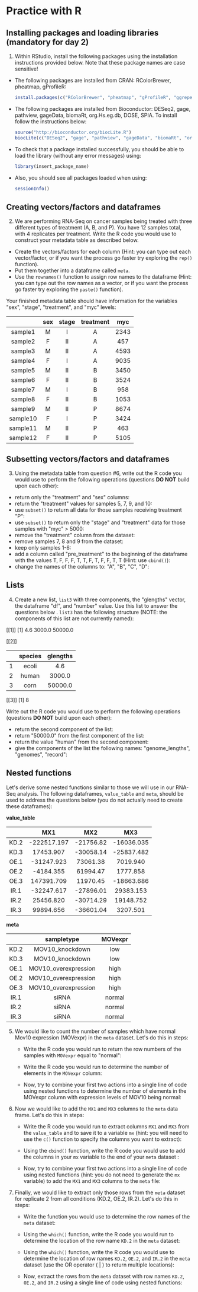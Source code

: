 # Practice with R

## Installing packages and loading libraries (mandatory for day 2)

1. Within RStudio, install the following packages using the installation instructions provided below. Note that these package names are case sensitive!
  
  - The following packages are installed from CRAN: RColorBrewer, pheatmap, gProfileR:
    
    ```r
    install.packages(c("RColorBrewer", "pheatmap", "gProfileR", "ggrepel", "reshape"))
    ```

  - The following packages are installed from Bioconductor: DESeq2, gage, pathview, gageData, biomaRt, org.Hs.eg.db, DOSE, SPIA. To install follow the instructions below:
    
    ```r
    source("http://bioconductor.org/biocLite.R") 
    biocLite(c("DESeq2", "gage", "pathview", "gageData", "biomaRt", "org.Hs.eg.db", "DOSE", "SPIA", "clusterProfiler", "DEGreport"))
    ```
    
  - To check that a package installed successfully, you should be able to load the library (without any error messages) using:
  
    ```r
    library(insert_package_name)
    ```
  
  - Also, you should see all packages loaded when using:
  
    ```r
    sessionInfo()
    ```

## Creating vectors/factors and dataframes
2. We are performing RNA-Seq on cancer samples being treated with three different types of treatment (A, B, and P). You have 12 samples total, with 4 replicates per treatment. Write the R code you would use to construct your metadata table as described below.  
 - Create the vectors/factors for each column (Hint: you can type out each vector/factor, or if you want the process go faster try exploring the `rep()` function).
 - Put them together into a dataframe called `meta`.
 - Use the `rownames()` function to assign row names to the dataframe (Hint: you can type out the row names as a vector, or if you want the process go faster try exploring the `paste()` function).

 Your finished metadata table should have information for the variables "sex", "stage", "treatment", and "myc" levels: 

 | |sex	| stage	| treatment	| myc |
 |:--:|:--: | :--:	| :------:	| :--: |
 |sample1|	M	|I	|A	|2343|
 |sample2|	F	|II	|A	|457|
 |sample3	|M	|II	|A	|4593|
 |sample4	|F	|I	|A	|9035|
 |sample5|	M	|II	|B	|3450|
 |sample6|	F|	II|	B|	3524|
 |sample7|	M|	I|	B|	958|
 |sample8|	F|	II|	B|	1053|
 |sample9|	M|	II|	P|	8674|
 |sample10	|F|	I	|P	|3424|
 |sample11|	M	|II	|P	|463|
 |sample12|	F|	II|	P|	5105|

 
## Subsetting vectors/factors and dataframes
3. Using the metadata table from question #6, write out the R code you would use to perform the following operations (questions **DO NOT** build upon each other):

 - return only the "treatment" and "sex" columns:
 - return the "treatment" values for samples 5, 7, 9, and 10:
 - use `subset()` to return all data for those samples receiving treatment "P":
 - use `subset()` to return only the "stage" and "treatment" data for those samples with "myc" > 5000:
 - remove the "treatment" column from the dataset:
 - remove samples 7, 8 and 9 from the dataset:
 - keep only samples 1-6:
 - add a column called "pre_treatment" to the beginning of the dataframe with the values T, F, F, F, T, T, F, T, F, F, T, T (Hint: use `cbind()`): 
 - change the names of the columns to: "A", "B", "C", "D":
 
## Lists
4. Create a new list, `list3` with three components, the "glengths" vector, the dataframe "df", and "number" value. Use this list to answer the questions below . `list3` has the following structure (NOTE: the components of this list are not currently named):

[[1]]
[1]   4.6  3000.0 50000.0 
 
[[2]]
 
  |   |species | glengths |
  |:--:| :--:|   :--:|
  |1   |ecoli    |   4.6|
  |2   |human   |3000.0|
  |3   |corn    |   50000.0|
 
[[3]]
[1] 8

Write out the R code you would use to perform the following operations (questions **DO NOT** build upon each other):
 - return the second component of the list:
 - return "50000.0" from the first component of the list:
 - return the value "human" from the second component: 
 - give the components of the list the following names: "genome_lengths", "genomes", "record":

## Nested functions

Let's derive some nested functions similar to those we will use in our RNA-Seq analysis. The following dataframes, `value_table` and `meta`, should be used to address the questions below (you do not actually need to create these dataframes):

**value_table**

| |MX1|	MX2|	MX3|
|:--: |:--:|	:--:|	:--:|
|KD.2	|-222517.197	|-21756.82	|-16036.035|
|KD.3	|17453.907	|-30058.14	|-25837.482|
|OE.1	|-31247.923|	73061.38	|7019.940|
|OE.2	|-4184.355	|61994.47	|1777.858|
|OE.3|	147391.709	|11970.45	|-18663.686|
|IR.1|	-32247.617	|-27896.01	|29383.153|
|IR.2	|25456.820|	-30714.29	|19148.752|
|IR.3	|99894.656|	-36601.04|	3207.501|

**meta**


| |sampletype|	MOVexpr|
|:--: |:--:|	:--:|
|KD.2|	MOV10_knockdown	|low|
|KD.3	|MOV10_knockdown|	low|
|OE.1	|MOV10_overexpression	|high|
|OE.2|	MOV10_overexpression|	high|
|OE.3	|MOV10_overexpression	|high|
|IR.1	|siRNA|	normal|
|IR.2	|siRNA|	normal|
|IR.3|	siRNA	|normal|



5. We would like to count the number of samples which have normal Mov10 expression (MOVexpr) in the `meta` dataset. Let's do this in steps:
 
   - Write the R code you would run to return the row numbers of the samples with `MOVexpr` equal to "normal": 

   - Write the R code you would run to determine the number of elements in the `MOVexpr` column: 

   - Now, try to combine your first two actions into a single line of code using nested functions to determine the number of elements in the MOVexpr column with expression levels of MOV10 being normal: 

6. Now we would like to add the `MX1` and `MX3` columns to the `meta` data frame. Let's do this in steps:

   - Write the R code you would run to extract columns `MX1` and `MX3` from the `value_table` and to save it to a variable `mx` (hint: you will need to use the `c()` function to specify the columns you want to extract): 

   - Using the `cbind()` function, write the R code you would use to add the columns in your `mx` variable to the end of your `meta` dataset : 
 
   - Now, try to combine your first two actions into a single line of code using nested functions (hint: you do not need to generate the `mx` variable) to add the `MX1` and `MX3` columns to the `meta` file: 

7. Finally, we would like to extract only those rows from the `meta` dataset for replicate 2 from all conditions (KD.2, OE.2, IR.2). Let's do this in steps:
 
   - Write the function you would use to determine the row names of the `meta` dataset: 

   - Using the `which()` function, write the R code you would run to determine the location of the row name `KD.2` in the `meta` dataset: 

   - Using the `which()` function, write the R code you would use to determine the location of row names `KD.2`, `OE.2`, and `IR.2` in the `meta` dataset (use the OR operator ( | ) to return multiple locations):
 
   - Now, extract the rows from the `meta` dataset with row names `KD.2`, `OE.2`, and `IR.2` using a single line of code using nested functions: 
